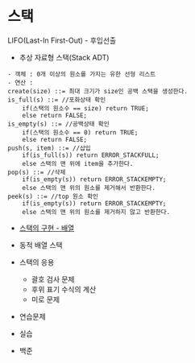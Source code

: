 # 스택
LIFO(Last-In First-Out) - 후입선출

* 추상 자료형 스택(Stack ADT)

```
- 객체 : 0개 이상의 원소를 가지는 유한 선형 리스트
- 연산 : 
create(size) ::= 최대 크기가 size인 공백 스택을 생성한다.
is_full(s) ::= //포화상태 확인
	if(스택의 원소수 == size) return TRUE;
	else return FALSE;
is_empty(s) ::= //공백상태 확인
	if(스택의 원소수 == 0) return TRUE;
	else return FALSE;
push(s, item) ::= //삽입
	if(is_full(s)) return ERROR_STACKFULL;
	else 스택의 맨 위에 item을 추가한다.
pop(s) ::= //삭제
	if(is_empty(s)) return ERROR_STACKEMPTY;
	else 스택의 맨 위의 원소를 제거해서 반환한다.
peek(s) ::= //top 원소 확인
	if(is_empty(s)) return ERROR_STACKEMPTY;
	else 스택의 맨 위의 원소를 제거하지 않고 반환한다.
```

* [스택의 구현 - 배열](./스택의구현.md)

* 동적 배열 스택

* 스택의 응용
	* 괄호 검사 문제
	* 후위 표기 수식의 계산
	* 미로 문제

* 연습문제
* 실습
* 백준